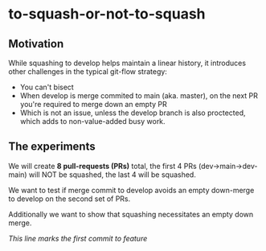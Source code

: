 # to-squash-or-not-to-squash

## Motivation

While squashing to develop helps maintain a linear history, it introduces other challenges in the typical git-flow strategy:

* You can't bisect
* When develop is merge commited to main (aka. master), on the next PR you're required to merge down an empty PR
* Which is not an issue, unless the develop branch is also proctected, which adds to non-value-added busy work.

## The experiments

We will create **8 pull-requests (PRs)** total, the first 4 PRs (dev->main->dev-main) will NOT be squashed, the last 4 will be squashed.

We want to test if merge commit to develop avoids an empty down-merge to develop on the second set of PRs.

Additionally we want to show that squashing necessitates an empty down merge.

*This line marks the first commit to feature*


